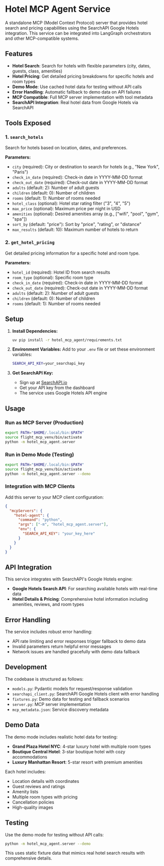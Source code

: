 # Hotel MCP Agent Service

A standalone MCP (Model Context Protocol) server that provides hotel search and pricing capabilities using the SearchAPI Google Hotels integration. This service can be integrated into LangGraph orchestrators and other MCP-compatible systems.

## Features

- **Hotel Search**: Search for hotels with flexible parameters (city, dates, guests, class, amenities)
- **Hotel Pricing**: Get detailed pricing breakdowns for specific hotels and room types
- **Demo Mode**: Use cached hotel data for testing without API calls
- **Error Handling**: Automatic fallback to demo data on API failures
- **MCP Compatible**: Full MCP server implementation with tool metadata
- **SearchAPI Integration**: Real hotel data from Google Hotels via SearchAPI

## Tools Exposed

### 1. `search_hotels`
Search for hotels based on location, dates, and preferences.

**Parameters:**
- `city` (required): City or destination to search for hotels (e.g., "New York", "Paris")
- `check_in_date` (required): Check-in date in YYYY-MM-DD format
- `check_out_date` (required): Check-out date in YYYY-MM-DD format
- `adults` (default: 2): Number of adult guests
- `children` (default: 0): Number of children
- `rooms` (default: 1): Number of rooms needed
- `hotel_class` (optional): Hotel star rating filter ("3", "4", "5")
- `max_price` (optional): Maximum price per night in USD
- `amenities` (optional): Desired amenities array (e.g., ["wifi", "pool", "gym", "spa"])
- `sort_by` (default: "price"): Sort by "price", "rating", or "distance"
- `max_results` (default: 10): Maximum number of hotels to return

### 2. `get_hotel_pricing`
Get detailed pricing information for a specific hotel and room type.

**Parameters:**
- `hotel_id` (required): Hotel ID from search results
- `room_type` (optional): Specific room type
- `check_in_date` (required): Check-in date in YYYY-MM-DD format
- `check_out_date` (required): Check-out date in YYYY-MM-DD format
- `adults` (default: 2): Number of adult guests
- `children` (default: 0): Number of children
- `rooms` (default: 1): Number of rooms needed

## Setup

1. **Install Dependencies:**
   ```bash
   uv pip install -r hotel_mcp_agent/requirements.txt
   ```

2. **Environment Variables:**
   Add to your `.env` file or set these environment variables:
   ```bash
   SEARCH_API_KEY=your_searchapi_key
   ```

3. **Get SearchAPI Key:**
   - Sign up at [SearchAPI.io](https://www.searchapi.io/)
   - Get your API key from the dashboard
   - The service uses Google Hotels API engine

## Usage

### Run as MCP Server (Production)
```bash
export PATH="$HOME/.local/bin:$PATH"
source flight_mcp_venv/bin/activate
python -m hotel_mcp_agent.server
```

### Run in Demo Mode (Testing)
```bash
export PATH="$HOME/.local/bin:$PATH"
source flight_mcp_venv/bin/activate
python -m hotel_mcp_agent.server --demo
```

### Integration with MCP Clients
Add this server to your MCP client configuration:

```json
{
  "mcpServers": {
    "hotel-agent": {
      "command": "python",
      "args": ["-m", "hotel_mcp_agent.server"],
      "env": {
        "SEARCH_API_KEY": "your_key_here"
      }
    }
  }
}
```

## API Integration

This service integrates with SearchAPI's Google Hotels engine:
- **Google Hotels Search API**: For searching available hotels with real-time data
- **Hotel Details & Pricing**: Comprehensive hotel information including amenities, reviews, and room types

## Error Handling

The service includes robust error handling:
- API rate limiting and error responses trigger fallback to demo data
- Invalid parameters return helpful error messages
- Network issues are handled gracefully with demo data fallback

## Development

The codebase is structured as follows:
- `models.py`: Pydantic models for request/response validation
- `searchapi_client.py`: SearchAPI Google Hotels client with error handling
- `fixtures.py`: Demo data for testing and fallback scenarios
- `server.py`: MCP server implementation
- `mcp_metadata.json`: Service discovery metadata

## Demo Data

The demo mode includes realistic hotel data for testing:
- **Grand Plaza Hotel NYC**: 4-star luxury hotel with multiple room types
- **Boutique Central Hotel**: 3-star boutique hotel with cozy accommodations  
- **Luxury Manhattan Resort**: 5-star resort with premium amenities

Each hotel includes:
- Location details with coordinates
- Guest reviews and ratings
- Amenity lists
- Multiple room types with pricing
- Cancellation policies
- High-quality images

## Testing

Use the demo mode for testing without API calls:
```bash
python -m hotel_mcp_agent.server --demo
```

This uses static fixture data that mimics real hotel search results with comprehensive details.